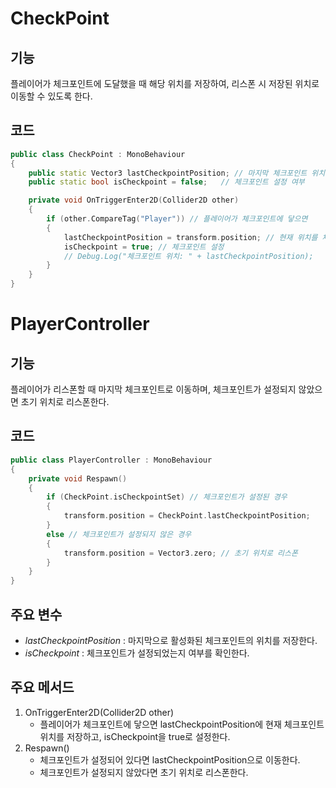 # CheckPoint
## 기능
플레이어가 체크포인트에 도달했을 때 해당 위치를 저장하여, 리스폰 시 저장된 위치로 이동할 수 있도록 한다.

## 코드
```C++
public class CheckPoint : MonoBehaviour
{
    public static Vector3 lastCheckpointPosition; // 마지막 체크포인트 위치 저장
    public static bool isCheckpoint = false;   // 체크포인트 설정 여부

    private void OnTriggerEnter2D(Collider2D other)
    {
        if (other.CompareTag("Player")) // 플레이어가 체크포인트에 닿으면
        {
            lastCheckpointPosition = transform.position; // 현재 위치를 체크포인트로 설정
            isCheckpoint = true; // 체크포인트 설정
            // Debug.Log("체크포인트 위치: " + lastCheckpointPosition);
        }
    }
}
```

# PlayerController
## 기능
플레이어가 리스폰할 때 마지막 체크포인트로 이동하며, 체크포인트가 설정되지 않았으면 초기 위치로 리스폰한다.

## 코드
```C++
public class PlayerController : MonoBehaviour
{
    private void Respawn()
    {
        if (CheckPoint.isCheckpointSet) // 체크포인트가 설정된 경우
        {
            transform.position = CheckPoint.lastCheckpointPosition;
        }
        else // 체크포인트가 설정되지 않은 경우
        {
            transform.position = Vector3.zero; // 초기 위치로 리스폰
        }
    }
}
```

## 주요 변수
- *lastCheckpointPosition* : 마지막으로 활성화된 체크포인트의 위치를 저장한다.
- *isCheckpoint* : 체크포인트가 설정되었는지 여부를 확인한다.

## 주요 메서드
1. OnTriggerEnter2D(Collider2D other)
      - 플레이어가 체크포인트에 닿으면 lastCheckpointPosition에 현재 체크포인트 위치를 저장하고, isCheckpoint을 true로 설정한다.
2. Respawn()
      - 체크포인트가 설정되어 있다면 lastCheckpointPosition으로 이동한다.
      - 체크포인트가 설정되지 않았다면 초기 위치로 리스폰한다.
